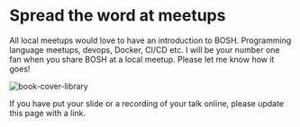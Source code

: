 # Spread the word at meetups

All local meetups would love to have an introduction to BOSH. Programming language meetups, devops, Docker, CI/CD etc. I will be your number one fan when you share BOSH at a local meetup. Please let me know how it goes!

![book-cover-library](/images/bookcover/book-cover-library.png)

If you have put your slide or a recording of your talk online, please update this page with a link.
